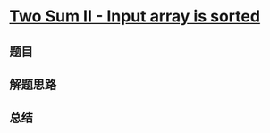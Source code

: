 # [Two Sum II - Input array is sorted](https://leetcode.com/problems/two-sum-ii-input-array-is-sorted/)
## 题目


## 解题思路


## 总结


